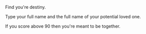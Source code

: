 Find you're destiny.

Type your full name and the full name of your potential loved one.

If you score above 90 then you're meant to be together.
